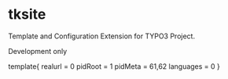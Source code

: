 # tksite
Template and Configuration Extension for TYPO3 Project.
 
Development only

template{
  realurl = 0
  pidRoot = 1 
  pidMeta = 61,62
  languages = 0
 }
